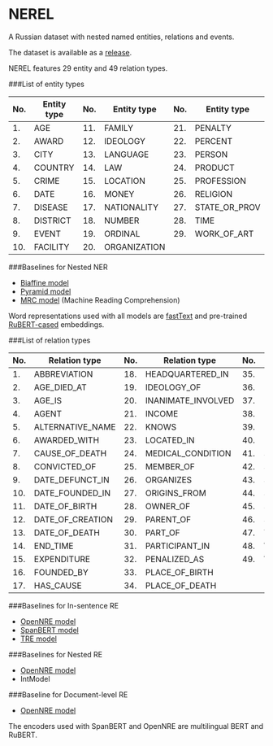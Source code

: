 # NEREL

A Russian dataset with nested named entities, relations and events.

The dataset is available as a [release](https://github.com/nerel-ds/NEREL/releases/download/1.0/NEREL-v1.0.zip).

NEREL features 29 entity and 49 relation types.

###List of entity types

No. | Entity type | No. | Entity type | No. | Entity type
---|---|---|---|---|---
1. | AGE | 11. | FAMILY | 21. | PENALTY
2. | AWARD | 12. | IDEOLOGY | 22. | PERCENT
3. | CITY | 13. | LANGUAGE | 23. | PERSON
4. | COUNTRY | 14. | LAW | 24. | PRODUCT
5. | CRIME | 15. | LOCATION | 25. | PROFESSION
6. | DATE | 16. | MONEY | 26. | RELIGION
7. | DISEASE | 17. | NATIONALITY | 27. | STATE_OR_PROV
8. | DISTRICT | 18. | NUMBER | 28. | TIME
9. | EVENT | 19. | ORDINAL | 29. | WORK_OF_ART
10. | FACILITY | 20. | ORGANIZATION |  | 

###Baselines for Nested NER

 - [Biaffine model](https://arxiv.org/pdf/2005.07150.pdf)
 - [Pyramid model](https://www.aclweb.org/anthology/2020.acl-main.525.pdf)
 - [MRC model](https://arxiv.org/pdf/1910.11476.pdf) (Machine Reading Comprehension)

Word representations used with all models are [fastText](https://dl.fbaipublicfiles.com/fasttext/vectors-crawl/cc.ru.300.vec.gz) and pre-trained [RuBERT-cased](http://files.deeppavlov.ai/deeppavlov_data/bert/rubert_cased_L-12_H-768_A-12_v2.tar.gz) embeddings. 


###List of relation types

No. | Relation type | No. | Relation type | No. | Relation type
---|---|---|---|---|---
1. | ABBREVIATION | 18. | HEADQUARTERED_IN | 35. | PLACE_RESIDES_IN
2. | AGE_DIED_AT | 19. | IDEOLOGY_OF | 36. | POINT_IN_TIME
3. | AGE_IS | 20. | INANIMATE_INVOLVED | 37. | PRICE_OF
4. | AGENT | 21. | INCOME | 38. | PRODUCES
5. | ALTERNATIVE_NAME | 22. | KNOWS | 39. | RELATIVE
6. | AWARDED_WITH | 23. | LOCATED_IN | 40. | RELIGION_OF
7. | CAUSE_OF_DEATH | 24. | MEDICAL_CONDITION | 41. | SCHOOLS_ATTENDED
8. | CONVICTED_OF | 25. | MEMBER_OF | 42. | SIBLING
9. | DATE_DEFUNCT_IN | 26. | ORGANIZES | 43. | SPOUSE
10. | DATE_FOUNDED_IN | 27. | ORIGINS_FROM | 44. | START_TIME
11. | DATE_OF_BIRTH | 28. | OWNER_OF | 45. | SUBEVENT_OF
12. | DATE_OF_CREATION | 29. | PARENT_OF | 46. | SUBORDINATE_OF
13. | DATE_OF_DEATH | 30. | PART_OF | 47. | TAKES_PLACE_IN
14. | END_TIME | 31. | PARTICIPANT_IN | 48. | WORKPLACE
15. | EXPENDITURE | 32. | PENALIZED_AS | 49. | WORKS_AS
16. | FOUNDED_BY | 33. | PLACE_OF_BIRTH |  | 
17. | HAS_CAUSE | 34. | PLACE_OF_DEATH |  | 


###Baselines for In-sentence RE

 - [OpenNRE model](https://arxiv.org/pdf/1909.13078.pdf)
 - [SpanBERT model](https://direct.mit.edu/tacl/article/doi/10.1162/tacl_a_00300/43539/SpanBERT-Improving-Pre-training-by-Representing) 
 - [TRE model](https://arxiv.org/pdf/1906.03088.pdf) 

###Baselines for Nested RE

 - [OpenNRE model](https://arxiv.org/pdf/1909.13078.pdf)
 - IntModel

###Baseline for Document-level RE

 - [OpenNRE model](https://arxiv.org/pdf/1909.13078.pdf)

The encoders used with SpanBERT and OpenNRE are multilingual BERT and RuBERT.
